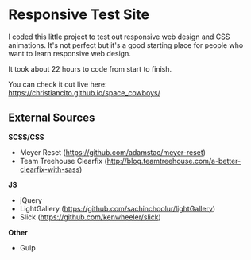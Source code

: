 # Responsive Test Site

I coded this little project to test out responsive web design and CSS animations.
It's not perfect but it's a good starting place for people who want to learn responsive web design.

It took about 22 hours to code from start to finish.

You can check it out live here: https://christiancito.github.io/space_cowboys/

## External Sources

**SCSS/CSS**
- Meyer Reset (https://github.com/adamstac/meyer-reset)
- Team Treehouse Clearfix (http://blog.teamtreehouse.com/a-better-clearfix-with-sass)

**JS**
- jQuery
- LightGallery (https://github.com/sachinchoolur/lightGallery)
- Slick (https://github.com/kenwheeler/slick)

**Other**
- Gulp

